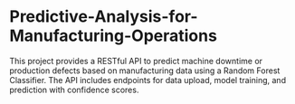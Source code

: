 # Predictive-Analysis-for-Manufacturing-Operations
This project provides a RESTful API to predict machine downtime or production defects based on manufacturing data using a Random Forest Classifier. The API includes endpoints for data upload, model training, and prediction with confidence scores.
